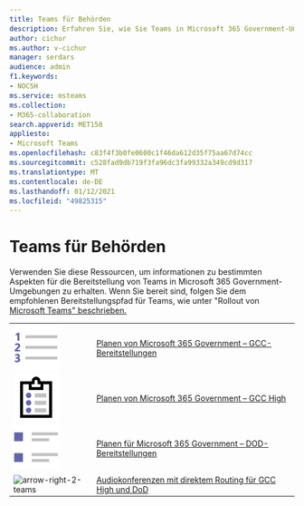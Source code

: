 ```yaml
---
title: Teams für Behörden
description: Erfahren Sie, wie Sie Teams in Microsoft 365 Government-Umgebungen planen und bereitstellen.
author: cichur
ms.author: v-cichur
manager: serdars
audience: admin
f1.keywords:
- NOCSH
ms.service: msteams
ms.collection:
- M365-collaboration
search.appverid: MET150
appliesto:
- Microsoft Teams
ms.openlocfilehash: c83f4f3b0fe0600c1f46da612d35f75aa67d74cc
ms.sourcegitcommit: c528fad9db719f3fa96dc3fa99332a349cd9d317
ms.translationtype: MT
ms.contentlocale: de-DE
ms.lasthandoff: 01/12/2021
ms.locfileid: "49825315"
---
```

# <a name="teams-for-government"></a>Teams für Behörden

Verwenden Sie diese Ressourcen, um informationen zu bestimmten Aspekten für die Bereitstellung von Teams in Microsoft 365 Government-Umgebungen zu erhalten. Wenn Sie bereit sind, folgen Sie dem empfohlenen Bereitstellungspfad für Teams, wie unter "Rollout von [Microsoft Teams" beschrieben.](../How-to-roll-out-teams.md)

|               |               |
| ------------- | ------------- |
| ![list-123-teams](../media/list-123-teams.svg)  |  [Planen von Microsoft 365 Government – GCC-Bereitstellungen](https://docs.microsoft.com/MicrosoftTeams/plan-for-government-gcc) |
| ![tasks-teams](../media/tasks-teams.svg) | [Planen von Microsoft 365 Government – GCC High](https://docs.microsoft.com/microsoftteams/plan-for-government-gcc-high) |
| ![task-list-planning-teams](../media/task-list-planning-teams.svg)  |  [Planen für Microsoft 365 Government – DOD-Bereitstellungen](https://docs.microsoft.com/microsoftteams/plan-for-government-dod) |
| ![arrow-right-2-teams](../media/arrow-right-2-teams.svg)  |  [Audiokonferenzen mit direktem Routing für GCC High und DoD](https://docs.microsoft.com/microsoftteams/audio-conferencing-with-direct-routing-for-gcch-and-dod) |
